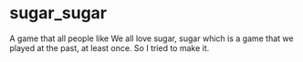 # sugar_sugar
A game that all people like
We all love sugar, sugar which is a game that we played at the past, at least once. So I tried to make it.

